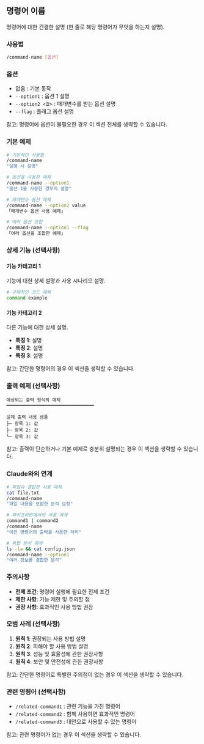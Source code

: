 ## 명령어 이름

명령어에 대한 간결한 설명 (한 줄로 해당 명령어가 무엇을 하는지 설명).

<!--
템플릿 사용 시 주의사항:
- 필수 섹션: 제목, 설명, 사용법, 기본 예제, Claude와의 연계, 주의사항
- 선택 섹션: 옵션, 상세 기능, 출력 예제, 모범 사례, 관련 명령어
- 명령어의 복잡도에 따라 필요한 섹션만 사용하세요
-->

### 사용법

```bash
/command-name [옵션]
```

### 옵션

- 없음 : 기본 동작
- `--option1` : 옵션 1 설명
- `--option2 <값>` : 매개변수를 받는 옵션 설명
- `--flag` : 플래그 옵션 설명

참고: 명령어에 옵션이 불필요한 경우 이 섹션 전체를 생략할 수 있습니다.

### 기본 예제

```bash
# 기본적인 사용법
/command-name
"실행 시 설명"

# 옵션을 사용한 예제
/command-name --option1
"옵션 1을 사용한 경우의 설명"

# 매개변수 옵션 예제
/command-name --option2 value
「매개변수 옵션 사용 예제」

# 여러 옵션 조합
/command-name --option1 --flag
「여러 옵션을 조합한 예제」
```

### 상세 기능 (선택사항)

#### 기능 카테고리 1

기능에 대한 상세 설명과 사용 시나리오 설명.

```bash
# 구체적인 코드 예제
command example
```

#### 기능 카테고리 2

다른 기능에 대한 상세 설명.

- **특징 1**: 설명
- **특징 2**: 설명
- **특징 3**: 설명

참고: 간단한 명령어의 경우 이 섹션을 생략할 수 있습니다.

### 출력 예제 (선택사항)

```text
예상되는 출력 형식의 예제
━━━━━━━━━━━━━━━━━━━━━━━━━━━━━━━━

실제 출력 내용 샘플
├─ 항목 1: 값
├─ 항목 2: 값
└─ 항목 3: 값
```

참고: 출력이 단순하거나 기본 예제로 충분히 설명되는 경우 이 섹션을 생략할 수 있습니다.

### Claude와의 연계

```bash
# 파일과 결합한 사용 예제
cat file.txt
/command-name
"파일 내용을 포함한 분석 요청"

# 파이프라인에서의 사용 예제
command1 | command2
/command-name
"이전 명령어의 출력을 사용한 처리"

# 복합 분석 예제
ls -la && cat config.json
/command-name --option1
"여러 정보를 결합한 분석"
```

### 주의사항

- **전제 조건**: 명령어 실행에 필요한 전제 조건
- **제한 사항**: 기능 제한 및 주의할 점
- **권장 사항**: 효과적인 사용 방법 권장

### 모범 사례 (선택사항)

1. **원칙 1**: 권장되는 사용 방법 설명
2. **원칙 2**: 피해야 할 사용 방법 설명
3. **원칙 3**: 성능 및 효율성에 관한 권장사항
4. **원칙 4**: 보안 및 안전성에 관한 권장사항

참고: 간단한 명령어로 특별한 주의점이 없는 경우 이 섹션을 생략할 수 있습니다.

### 관련 명령어 (선택사항)

- `/related-command1` : 관련 기능을 가진 명령어
- `/related-command2` : 함께 사용하면 효과적인 명령어
- `/related-command3` : 대안으로 사용할 수 있는 명령어

참고: 관련 명령어가 없는 경우 이 섹션을 생략할 수 있습니다.
